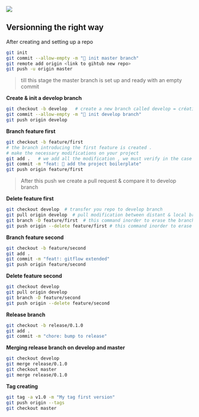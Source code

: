    <img src="https://readme-typing-svg.herokuapp.com/?font=Righteous&size=40&center=true&vCenter=true&width=500&height=70&duration=1500&lines=Made+By+Ayoub+KHOUADRI;" />

## Versionning the right way
After creating and setting up a repo 
```bash
git init 
git commit --allow-empty -m "🎉 init master branch"
git remote add origin <link to gihtub new repo>
git push -u origin master
```
> till this stage the master branch is set up and ready with an empty commit

__Create & init a develop branch__
```bash
git checkout -b develop   # create a new branch called develop = création d'une branche intitulé develop
git commit --allow-empty -m "🎉 init develop branch"
git push origin develop
```
__Branch feature first__
```bash
git checkout -b feature/first
# the branch introducing the first feature is created .
# make the necessary modifications on your project
git add .   # we add all the modification , we must verify in the case of a project the .gitignore file is created .
git commit -m "feat: 🚧 add the project boilerplate" 
git push origin feature/first
```
> After this push we create a pull request & compare it to develop branch

__Delete feature first__
```bash
git checkout develop  # transfer you repo to develop branch
git pull origin develop  # pull modification between distant & local branch
git branch -D feature/first  # this command inorder to erase the branch feature/first locally.
git push origin --delete feature/first # this command inorder to erase the branch feature/first on gihtub distant repo.
```
__Branch feature second__
```bash
git checkout -b feature/second
git add .
git commit -m "feat!: gitflow extended"
git push origin feature/second
```
__Delete feature second__
```bash
git checkout develop
git pull origin develop
git branch -D feature/second
git push origin --delete feature/second
```
__Release branch__
```bash
git checkout -b release/0.1.0
git add .
git commit -m "chore: bump to release"
```
__Merging release branch on develop and master__
```bash
git checkout develop
git merge release/0.1.0
git checkout master
git merge release/0.1.0
```
__Tag creating__
```bash
git tag -a v1.0 -m "My tag first version"
git push origin --tags
git checkout master
```
